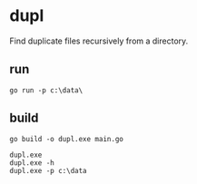 # dupl

Find duplicate files recursively from a directory.

## run

    go run -p c:\data\

## build

    go build -o dupl.exe main.go

    dupl.exe
    dupl.exe -h
    dupl.exe -p c:\data
